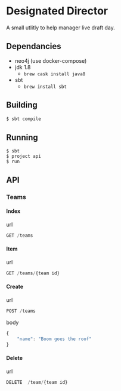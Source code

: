 # Designated Director

A small utlitly to help manager live draft day.

## Dependancies

  - neo4j (use docker-compose)
  - jdk 1.8
    - `brew cask install java8`
  - sbt
    - `brew install sbt`

## Building

```bash
$ sbt compile
```

## Running

```
$ sbt
$ project api
$ run
```

## API

### Teams

#### Index

url
```javascript
GET /teams
```


#### Item

url
```javascript
GET /teams/{team id}
```


#### Create

url
``` javascript
POST /teams
```

body
``` javascript
{
	"name": "Boom goes the roof"
}
```

#### Delete

url
```javascript
DELETE  /team/{team id}
```

